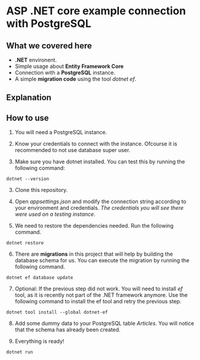 # ASP .NET core example connection with PostgreSQL

## What we covered here

- **.NET** environent.
- Simple usage about **Entity Framework Core**
- Connection with a **PostgreSQL** instance.
- A simple **migration code** using the tool *dotnet ef*.

## Explanation

## How to use

1. You will need a PostgreSQL instance.

2. Know your credentials to connect with the instance. Ofcourse it is recommended to not use database super user.

3. Make sure you have dotnet installed. You can test this by running the following command:
```
dotnet --version
```

3. Clone this repository.

4. Open _appsettings.json_ and modify the connection string according to your environment and credentials. *The credentials you will see there were used on a testing instance*.

5. We need to restore the dependencies needed. Run the following command.
```
dotnet restore
```

6. There are **migrations** in this project that will help by building the database schema for us. You can execute the migration by running the following command.
```
dotnet ef database update
```

7. Optional: If the previous step did not work. You will need to install *ef* tool, as it is recently not part of the .NET framework anymore. Use the following command to install the ef tool and retry the previous step.
```
dotnet tool install --global dotnet-ef
```

8. Add some dummy data to your PostgreSQL table *Articles*. You will notice that the schema has already been created.

9. Everything is ready!
```
dotnet run
```